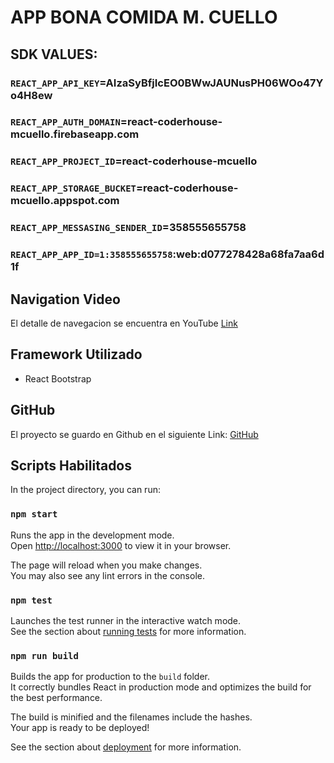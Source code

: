 # APP BONA COMIDA M. CUELLO

##  SDK VALUES:

### `REACT_APP_API_KEY`=AIzaSyBfjIcEO0BWwJAUNusPH06WOo47Yo4H8ew
### `REACT_APP_AUTH_DOMAIN`=react-coderhouse-mcuello.firebaseapp.com
### `REACT_APP_PROJECT_ID`=react-coderhouse-mcuello
### `REACT_APP_STORAGE_BUCKET`=react-coderhouse-mcuello.appspot.com
### `REACT_APP_MESSASING_SENDER_ID`=358555655758
### `REACT_APP_APP_ID=1:358555655758`:web:d077278428a68fa7aa6d1f

##  Navigation Video

El detalle de navegacion se encuentra en YouTube 
[Link](https://www.youtube.com/watch?v=LWYXcn0kooY)

##  Framework Utilizado
   * React Bootstrap


##  GitHub

El proyecto se guardo en Github en el siguiente Link:
[GitHub](https://github.com/McuelloC/EntregaFinal-MaximilianoCuello.git)

##  Scripts Habilitados

In the project directory, you can run:

### `npm start`

Runs the app in the development mode.\
Open [http://localhost:3000](http://localhost:3000) to view it in your browser.

The page will reload when you make changes.\
You may also see any lint errors in the console.

### `npm test`

Launches the test runner in the interactive watch mode.\
See the section about [running tests](https://facebook.github.io/create-react-app/docs/running-tests) for more information.

### `npm run build`

Builds the app for production to the `build` folder.\
It correctly bundles React in production mode and optimizes the build for the best performance.

The build is minified and the filenames include the hashes.\
Your app is ready to be deployed!

See the section about [deployment](https://facebook.github.io/create-react-app/docs/deployment) for more information.


